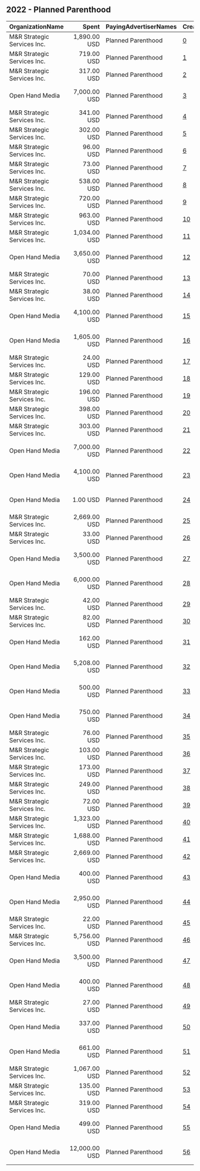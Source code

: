## 2022 - Planned Parenthood 
|OrganizationName|Spent|PayingAdvertiserNames|CreativeUrls|Impressions|Genders|AgeBrackets|CountryCodes|BillingAddresses|CandidateBallotInformation|
|:---|---:|:---|:---|---:|:---|:---|:---|:---|:---|
|M&R Strategic Services  Inc.|1,890.00 USD|Planned Parenthood|[0](https://www.snap.com/political-ads/asset/e8db4bc3a4a3e447623a9ce2fea7aa5e26a45ff06138a546ac27e7644b948f15?mediaType=mp4)|249,461||18-24|united states|"1901 L St NW,Washington,20036,US"||
|M&R Strategic Services  Inc.|719.00 USD|Planned Parenthood|[1](https://www.snap.com/political-ads/asset/e8db4bc3a4a3e447623a9ce2fea7aa5e26a45ff06138a546ac27e7644b948f15?mediaType=mp4)|134,851||18-24|united states|"1901 L St NW,Washington,20036,US"||
|M&R Strategic Services  Inc.|317.00 USD|Planned Parenthood|[2](https://www.snap.com/political-ads/asset/8cfc79b301775e34070642fe9b2bdfc0518abcbd16f7748fab1705536a396aa0?mediaType=mp4)|45,244||18-24|united states|"1901 L St NW,Washington,20036,US"||
|Open Hand Media|7,000.00 USD|Planned Parenthood|[3](https://www.snap.com/political-ads/asset/575afe8fbca552ca31e529385fe9980893de484ac48d9371e0d204c7335ba0b1?mediaType=mp4)|717,369|FEMALE|18+|united states|"235 E. Broadway, Suite 320, Long Beach, CA,Long Beach,90803,US"||
|M&R Strategic Services  Inc.|341.00 USD|Planned Parenthood|[4](https://www.snap.com/political-ads/asset/8cfc79b301775e34070642fe9b2bdfc0518abcbd16f7748fab1705536a396aa0?mediaType=mp4)|59,236||18-24|united states|"1901 L St NW,Washington,20036,US"||
|M&R Strategic Services  Inc.|302.00 USD|Planned Parenthood|[5](https://www.snap.com/political-ads/asset/0ad798dc7552927e28ed7bc4aed539249b2c3b59d931b9f6ff1410dc14117e70?mediaType=mp4)|44,620||18-24|united states|"1901 L St NW,Washington,20036,US"||
|M&R Strategic Services  Inc.|96.00 USD|Planned Parenthood|[6](https://www.snap.com/political-ads/asset/8cfc79b301775e34070642fe9b2bdfc0518abcbd16f7748fab1705536a396aa0?mediaType=mp4)|11,595||18-24|united states|"1901 L St NW,Washington,20036,US"||
|M&R Strategic Services  Inc.|73.00 USD|Planned Parenthood|[7](https://www.snap.com/political-ads/asset/0ad798dc7552927e28ed7bc4aed539249b2c3b59d931b9f6ff1410dc14117e70?mediaType=mp4)|12,721||18-24|united states|"1901 L St NW,Washington,20036,US"||
|M&R Strategic Services  Inc.|538.00 USD|Planned Parenthood|[8](https://www.snap.com/political-ads/asset/0ad798dc7552927e28ed7bc4aed539249b2c3b59d931b9f6ff1410dc14117e70?mediaType=mp4)|90,394||18-24|united states|"1901 L St NW,Washington,20036,US"||
|M&R Strategic Services  Inc.|720.00 USD|Planned Parenthood|[9](https://www.snap.com/political-ads/asset/8cfc79b301775e34070642fe9b2bdfc0518abcbd16f7748fab1705536a396aa0?mediaType=mp4)|117,914||18-24|united states|"1901 L St NW,Washington,20036,US"||
|M&R Strategic Services  Inc.|963.00 USD|Planned Parenthood|[10](https://www.snap.com/political-ads/asset/0ad798dc7552927e28ed7bc4aed539249b2c3b59d931b9f6ff1410dc14117e70?mediaType=mp4)|111,583||18-24|united states|"1901 L St NW,Washington,20036,US"||
|M&R Strategic Services  Inc.|1,034.00 USD|Planned Parenthood|[11](https://www.snap.com/political-ads/asset/e8db4bc3a4a3e447623a9ce2fea7aa5e26a45ff06138a546ac27e7644b948f15?mediaType=mp4)|114,955||18-24|united states|"1901 L St NW,Washington,20036,US"||
|Open Hand Media|3,650.00 USD|Planned Parenthood|[12](https://www.snap.com/political-ads/asset/10bae598492fb77b4aec8a0d7aa459eb415b21f3d2ee886d8fee9398e47b8f32?mediaType=mov)|289,428|FEMALE|18-35|united states|"235 E. Broadway, Suite 320, Long Beach, CA,Long Beach,90803,US"||
|M&R Strategic Services  Inc.|70.00 USD|Planned Parenthood|[13](https://www.snap.com/political-ads/asset/e8db4bc3a4a3e447623a9ce2fea7aa5e26a45ff06138a546ac27e7644b948f15?mediaType=mp4)|7,352||18-24|united states|"1901 L St NW,Washington,20036,US"||
|M&R Strategic Services  Inc.|38.00 USD|Planned Parenthood|[14](https://www.snap.com/political-ads/asset/8cfc79b301775e34070642fe9b2bdfc0518abcbd16f7748fab1705536a396aa0?mediaType=mp4)|7,632||18-24|united states|"1901 L St NW,Washington,20036,US"||
|Open Hand Media|4,100.00 USD|Planned Parenthood|[15](https://www.snap.com/political-ads/asset/3eafafdfd38809637faf868635daa1068e5c90fae68a801e6eea40d674dd465f?mediaType=mp4)|324,607|FEMALE|18+|united states|"235 E. Broadway, Suite 320, Long Beach, CA,Long Beach,90803,US"||
|Open Hand Media|1,605.00 USD|Planned Parenthood|[16](https://www.snap.com/political-ads/asset/6dc20c1d87d98db55af7f9011a4f0369960355c057ce9943454653e8512e55c8?mediaType=mp4)|143,925|FEMALE|18-29|united states|"235 E. Broadway, Suite 320, Long Beach, CA,Long Beach,90803,US"||
|M&R Strategic Services  Inc.|24.00 USD|Planned Parenthood|[17](https://www.snap.com/political-ads/asset/e8db4bc3a4a3e447623a9ce2fea7aa5e26a45ff06138a546ac27e7644b948f15?mediaType=mp4)|4,408||18-24|united states|"1901 L St NW,Washington,20036,US"||
|M&R Strategic Services  Inc.|129.00 USD|Planned Parenthood|[18](https://www.snap.com/political-ads/asset/e8db4bc3a4a3e447623a9ce2fea7aa5e26a45ff06138a546ac27e7644b948f15?mediaType=mp4)|22,383||18-24|united states|"1901 L St NW,Washington,20036,US"||
|M&R Strategic Services  Inc.|196.00 USD|Planned Parenthood|[19](https://www.snap.com/political-ads/asset/e8db4bc3a4a3e447623a9ce2fea7aa5e26a45ff06138a546ac27e7644b948f15?mediaType=mp4)|34,041||18-24|united states|"1901 L St NW,Washington,20036,US"||
|M&R Strategic Services  Inc.|398.00 USD|Planned Parenthood|[20](https://www.snap.com/political-ads/asset/0ad798dc7552927e28ed7bc4aed539249b2c3b59d931b9f6ff1410dc14117e70?mediaType=mp4)|65,940||18-24|united states|"1901 L St NW,Washington,20036,US"||
|M&R Strategic Services  Inc.|303.00 USD|Planned Parenthood|[21](https://www.snap.com/political-ads/asset/0ad798dc7552927e28ed7bc4aed539249b2c3b59d931b9f6ff1410dc14117e70?mediaType=mp4)|37,722||18-24|united states|"1901 L St NW,Washington,20036,US"||
|Open Hand Media|7,000.00 USD|Planned Parenthood|[22](https://www.snap.com/political-ads/asset/575afe8fbca552ca31e529385fe9980893de484ac48d9371e0d204c7335ba0b1?mediaType=mp4)|904,051|FEMALE|18+|united states|"235 E. Broadway, Suite 320, Long Beach, CA,Long Beach,90803,US"||
|Open Hand Media|4,100.00 USD|Planned Parenthood|[23](https://www.snap.com/political-ads/asset/3eafafdfd38809637faf868635daa1068e5c90fae68a801e6eea40d674dd465f?mediaType=mp4)|455,180|FEMALE|18+|united states|"235 E. Broadway, Suite 320, Long Beach, CA,Long Beach,90803,US"||
|Open Hand Media|1.00 USD|Planned Parenthood|[24](https://www.snap.com/political-ads/asset/200a1e4613ddd8b275df1bc3c4d10470eb57c9ffe18b3f45f7147863752978d9?mediaType=png)|2,175||15+|united states|"235 E. Broadway, Suite 320, Long Beach, CA,Long Beach,90803,US"||
|M&R Strategic Services  Inc.|2,669.00 USD|Planned Parenthood|[25](https://www.snap.com/political-ads/asset/e4b8004599657130480b4c35d815ab5d55139dc05a6ecba10918d949190f6bdc?mediaType=mp4)|384,952||18-24|united states|"1901 L St NW,Washington,20036,US"||
|M&R Strategic Services  Inc.|33.00 USD|Planned Parenthood|[26](https://www.snap.com/political-ads/asset/0ad798dc7552927e28ed7bc4aed539249b2c3b59d931b9f6ff1410dc14117e70?mediaType=mp4)|7,662||18-24|united states|"1901 L St NW,Washington,20036,US"||
|Open Hand Media|3,500.00 USD|Planned Parenthood|[27](https://www.snap.com/political-ads/asset/bcf4a67b059a211143f095ebe36056e0ccfc805a979639270a4cefe163615126?mediaType=mp4)|341,802|FEMALE|18-35|united states|"235 E. Broadway, Suite 320, Long Beach, CA,Long Beach,90803,US"||
|Open Hand Media|6,000.00 USD|Planned Parenthood|[28](https://www.snap.com/political-ads/asset/bc0a7cc3772d2c910cf1d786c5a49cbfd22507cde577986c126e7afdad1fbe7f?mediaType=mov)|611,993|FEMALE|18-25|united states|"235 E. Broadway, Suite 320, Long Beach, CA,Long Beach,90803,US"||
|M&R Strategic Services  Inc.|42.00 USD|Planned Parenthood|[29](https://www.snap.com/political-ads/asset/e8db4bc3a4a3e447623a9ce2fea7aa5e26a45ff06138a546ac27e7644b948f15?mediaType=mp4)|1,616||18-35|united states|"1901 L St NW,Washington,20036,US"||
|M&R Strategic Services  Inc.|82.00 USD|Planned Parenthood|[30](https://www.snap.com/political-ads/asset/8cfc79b301775e34070642fe9b2bdfc0518abcbd16f7748fab1705536a396aa0?mediaType=mp4)|14,123||18-24|united states|"1901 L St NW,Washington,20036,US"||
|Open Hand Media|162.00 USD|Planned Parenthood|[31](https://www.snap.com/political-ads/asset/9722d0cfb7ad37622ebdb4f47b2a0c5b9ca7e7facd01c3b0d413b36537ab3371?mediaType=png)|28,690|FEMALE|18-29|united states|"235 E. Broadway, Suite 320, Long Beach, CA,Long Beach,90803,US"|Planned Parenthood|
|Open Hand Media|5,208.00 USD|Planned Parenthood|[32](https://www.snap.com/political-ads/asset/10bae598492fb77b4aec8a0d7aa459eb415b21f3d2ee886d8fee9398e47b8f32?mediaType=mov)|835,661|FEMALE|18-35|united states|"235 E. Broadway, Suite 320, Long Beach, CA,Long Beach,90803,US"||
|Open Hand Media|500.00 USD|Planned Parenthood|[33](https://www.snap.com/political-ads/asset/690111f1e3bc0cd1e844890222d53ff5dffa5bd02a47ce6676b62e93149b9dac?mediaType=png)|40,988|FEMALE|18+|united states|"235 E. Broadway, Suite 320, Long Beach, CA,Long Beach,90803,US"||
|Open Hand Media|750.00 USD|Planned Parenthood|[34](https://www.snap.com/political-ads/asset/87318e59090387c68714835b0c9862ab2cfb6777005211ed663a0a02c5ec73b2?mediaType=mp4)|53,386|FEMALE|18-35|united states|"235 E. Broadway, Suite 320, Long Beach, CA,Long Beach,90803,US"||
|M&R Strategic Services  Inc.|76.00 USD|Planned Parenthood|[35](https://www.snap.com/political-ads/asset/e8db4bc3a4a3e447623a9ce2fea7aa5e26a45ff06138a546ac27e7644b948f15?mediaType=mp4)|12,943||18-24|united states|"1901 L St NW,Washington,20036,US"||
|M&R Strategic Services  Inc.|103.00 USD|Planned Parenthood|[36](https://www.snap.com/political-ads/asset/e8db4bc3a4a3e447623a9ce2fea7aa5e26a45ff06138a546ac27e7644b948f15?mediaType=mp4)|16,951||18-24|united states|"1901 L St NW,Washington,20036,US"||
|M&R Strategic Services  Inc.|173.00 USD|Planned Parenthood|[37](https://www.snap.com/political-ads/asset/8cfc79b301775e34070642fe9b2bdfc0518abcbd16f7748fab1705536a396aa0?mediaType=mp4)|26,179||18-24|united states|"1901 L St NW,Washington,20036,US"||
|M&R Strategic Services  Inc.|249.00 USD|Planned Parenthood|[38](https://www.snap.com/political-ads/asset/e8db4bc3a4a3e447623a9ce2fea7aa5e26a45ff06138a546ac27e7644b948f15?mediaType=mp4)|51,068||18-24|united states|"1901 L St NW,Washington,20036,US"||
|M&R Strategic Services  Inc.|72.00 USD|Planned Parenthood|[39](https://www.snap.com/political-ads/asset/8cfc79b301775e34070642fe9b2bdfc0518abcbd16f7748fab1705536a396aa0?mediaType=mp4)|9,060||18-24|united states|"1901 L St NW,Washington,20036,US"||
|M&R Strategic Services  Inc.|1,323.00 USD|Planned Parenthood|[40](https://www.snap.com/political-ads/asset/0ad798dc7552927e28ed7bc4aed539249b2c3b59d931b9f6ff1410dc14117e70?mediaType=mp4)|56,694||18-35|united states|"1901 L St NW,Washington,20036,US"||
|M&R Strategic Services  Inc.|1,688.00 USD|Planned Parenthood|[41](https://www.snap.com/political-ads/asset/0ad798dc7552927e28ed7bc4aed539249b2c3b59d931b9f6ff1410dc14117e70?mediaType=mp4)|197,284||18-24|united states|"1901 L St NW,Washington,20036,US"||
|M&R Strategic Services  Inc.|2,669.00 USD|Planned Parenthood|[42](https://www.snap.com/political-ads/asset/e4b8004599657130480b4c35d815ab5d55139dc05a6ecba10918d949190f6bdc?mediaType=mp4)|398,616||18-24|united states|"1901 L St NW,Washington,20036,US"||
|Open Hand Media|400.00 USD|Planned Parenthood|[43](https://www.snap.com/political-ads/asset/0c7ed07559695307707f8c5bbdd5ba92a2206a760d2faa6346281ceb8c5781f9?mediaType=png)|11,217|FEMALE|18+|united states|"235 E. Broadway, Suite 320, Long Beach, CA,Long Beach,90803,US"||
|Open Hand Media|2,950.00 USD|Planned Parenthood|[44](https://www.snap.com/political-ads/asset/840659a39223ebcfce4cdf9d211ee6d1cec8d123a1003a9cd15246db7021f59f?mediaType=mov)|421,687|FEMALE|18-35|united states|"235 E. Broadway, Suite 320, Long Beach, CA,Long Beach,90803,US"||
|M&R Strategic Services  Inc.|22.00 USD|Planned Parenthood|[45](https://www.snap.com/political-ads/asset/e8db4bc3a4a3e447623a9ce2fea7aa5e26a45ff06138a546ac27e7644b948f15?mediaType=mp4)|3,970||18-24|united states|"1901 L St NW,Washington,20036,US"||
|M&R Strategic Services  Inc.|5,756.00 USD|Planned Parenthood|[46](https://www.snap.com/political-ads/asset/0ad798dc7552927e28ed7bc4aed539249b2c3b59d931b9f6ff1410dc14117e70?mediaType=mp4)|414,085||18-24|united states|"1901 L St NW,Washington,20036,US"||
|Open Hand Media|3,500.00 USD|Planned Parenthood|[47](https://www.snap.com/political-ads/asset/298b8257fa0b439cddc280dcaf09211c0421c316a4bfed341253cd8581de7c15?mediaType=mov)|334,369|FEMALE|18-29|united states|"235 E. Broadway, Suite 320, Long Beach, CA,Long Beach,90803,US"||
|Open Hand Media|400.00 USD|Planned Parenthood|[48](https://www.snap.com/political-ads/asset/85bea525b966c63e354914311c5c603b95090c981d800cdfecfdbbfe44119787?mediaType=png)|18,981|FEMALE|18+|united states|"235 E. Broadway, Suite 320, Long Beach, CA,Long Beach,90803,US"||
|M&R Strategic Services  Inc.|27.00 USD|Planned Parenthood|[49](https://www.snap.com/political-ads/asset/0ad798dc7552927e28ed7bc4aed539249b2c3b59d931b9f6ff1410dc14117e70?mediaType=mp4)|3,643||18-24|united states|"1901 L St NW,Washington,20036,US"||
|Open Hand Media|337.00 USD|Planned Parenthood|[50](https://www.snap.com/political-ads/asset/884845cea3251e7a78edd78ea14a077add8530868025894df555abbd01dffaa3?mediaType=png)|58,886|FEMALE|18-29|united states|"235 E. Broadway, Suite 320, Long Beach, CA,Long Beach,90803,US"|Planned Parenthood|
|Open Hand Media|661.00 USD|Planned Parenthood|[51](https://www.snap.com/political-ads/asset/35bd97849469498193ef8e2e940754bb25e05d55da73b57afdbf047326e4b7c4?mediaType=mp4)|30,161|FEMALE|18-29|united states|"235 E. Broadway, Suite 320, Long Beach, CA,Long Beach,90803,US"||
|M&R Strategic Services  Inc.|1,067.00 USD|Planned Parenthood|[52](https://www.snap.com/political-ads/asset/0ad798dc7552927e28ed7bc4aed539249b2c3b59d931b9f6ff1410dc14117e70?mediaType=mp4)|111,533||18-24|united states|"1901 L St NW,Washington,20036,US"||
|M&R Strategic Services  Inc.|135.00 USD|Planned Parenthood|[53](https://www.snap.com/political-ads/asset/8cfc79b301775e34070642fe9b2bdfc0518abcbd16f7748fab1705536a396aa0?mediaType=mp4)|22,921||18-24|united states|"1901 L St NW,Washington,20036,US"||
|M&R Strategic Services  Inc.|319.00 USD|Planned Parenthood|[54](https://www.snap.com/political-ads/asset/8cfc79b301775e34070642fe9b2bdfc0518abcbd16f7748fab1705536a396aa0?mediaType=mp4)|37,549||18-24|united states|"1901 L St NW,Washington,20036,US"||
|Open Hand Media|499.00 USD|Planned Parenthood|[55](https://www.snap.com/political-ads/asset/690111f1e3bc0cd1e844890222d53ff5dffa5bd02a47ce6676b62e93149b9dac?mediaType=png)|50,422|FEMALE|18+|united states|"235 E. Broadway, Suite 320, Long Beach, CA,Long Beach,90803,US"||
|Open Hand Media|12,000.00 USD|Planned Parenthood|[56](https://www.snap.com/political-ads/asset/840659a39223ebcfce4cdf9d211ee6d1cec8d123a1003a9cd15246db7021f59f?mediaType=mov)|1,462,348|FEMALE|18-35|united states|"235 E. Broadway, Suite 320, Long Beach, CA,Long Beach,90803,US"||
